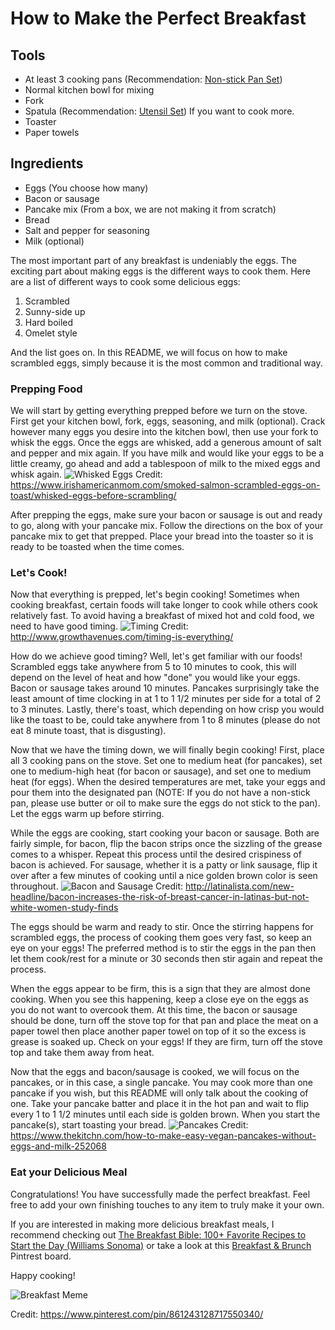 # How to Make the Perfect Breakfast

## Tools
- At least 3 cooking pans (Recommendation: [Non-stick Pan Set](https://www.amazon.com/AmazonBasics-3-Piece-Non-Stick-Fry-Pan/dp/B074RPCNMX?ref=fsclp_pb_dp_6))
- Normal kitchen bowl for mixing
- Fork
- Spatula (Recommendation: [Utensil Set](https://www.amazon.com/Silicone-nonstick-cookware-Utensils-Non-Toxic/dp/B07S8ZGFTZ/ref=sr_1_1_sspa?crid=3AAHMCSLHVRDL&keywords=kitchen+utensil+set+under+%2425&qid=1566849688&s=home-garden&sprefix=kitchen+ut&sr=1-1-spons&psc=1&spLa=ZW5jcnlwdGVkUXVhbGlmaWVyPUExVDVMMFA3UTVJMktMJmVuY3J5cHRlZElkPUEwMTU4ODk2Mk5EWUE5MkRSOEo3OSZlbmNyeXB0ZWRBZElkPUEwMTYwNzQyMjZPTTFKMVIwQUUxSSZ3aWRnZXROYW1lPXNwX2F0ZiZhY3Rpb249Y2xpY2tSZWRpcmVjdCZkb05vdExvZ0NsaWNrPXRydWU=)) If you want to cook more.
- Toaster
- Paper towels

## Ingredients
- Eggs (You choose how many)
- Bacon or sausage
- Pancake mix (From a box, we are not making it from scratch)
- Bread
- Salt and pepper for seasoning
- Milk (optional)

The most important part of any breakfast is undeniably the eggs. The exciting part about making eggs is the different ways to cook them. Here are a list of different ways to cook some delicious eggs:
1. Scrambled
2. Sunny-side up
3. Hard boiled
4. Omelet style

And the list goes on. In this README, we will focus on how to make scrambled eggs, simply because it is the most common and traditional way.

### Prepping Food
We will start by getting everything prepped before we turn on the stove. First get your kitchen bowl, fork, eggs, seasoning, and milk (optional). Crack however many eggs you desire into the kitchen bowl, then use your fork to whisk the eggs. Once the eggs are whisked, add a generous amount of salt and pepper and mix again. If you have milk and would like your eggs to be a little creamy, go ahead and add a tablespoon of milk to the mixed eggs and whisk again. 
![Whisked Eggs](https://www.irishamericanmom.com/wp-content/uploads/2015/08/Whisked-eggs-before-scrambling.jpg) 
Credit: https://www.irishamericanmom.com/smoked-salmon-scrambled-eggs-on-toast/whisked-eggs-before-scrambling/

After prepping the eggs, make sure your bacon or sausage is out and ready to go, along with your pancake mix. Follow the directions on the box of your pancake mix to get that prepped. Place your bread into the toaster so it is ready to be toasted when the time comes.

### Let's Cook!
Now that everything is prepped, let's begin cooking! Sometimes when cooking breakfast, certain foods will take longer to cook while others cook relatively fast. To avoid having a breakfast of mixed hot and cold food, we need to have good timing.
![Timing](http://www.growthavenues.com/wp-content/uploads/2018/01/Timing-860x220.jpg)
Credit: http://www.growthavenues.com/timing-is-everything/

How do we achieve good timing? Well, let's get familiar with our foods! Scrambled eggs take anywhere from 5 to 10 minutes to cook, this will depend on the level of heat and how "done" you would like your eggs. Bacon or sausage takes around 10 minutes. Pancakes surprisingly take the least amount of time clocking in at 1 to 1 1/2 minutes per side for a total of 2 to 3 minutes. Lastly, there's toast, which depending on how crisp you would like the toast to be, could take anywhere from 1 to 8 minutes (please do not eat 8 minute toast, that is disgusting). 

Now that we have the timing down, we will finally begin cooking! First, place all 3 cooking pans on the stove. Set one to medium heat (for pancakes), set one to medium-high heat (for bacon or sausage), and set one to medium heat (for eggs). When the desired temperatures are met, take your eggs and pour them into the designated pan (NOTE: If you do not have a non-stick pan, please use butter or oil to make sure the eggs do not stick to the pan). Let the eggs warm up before stirring. 

While the eggs are cooking, start cooking your bacon or sausage. Both are fairly simple, for bacon, flip the bacon strips once the sizzling of the grease comes to a whisper. Repeat this process until the desired crispiness of bacon is achieved. For sausage, whether it is a patty or link sausage, flip it over after a few minutes of cooking until a nice golden brown color is seen throughout. 
![Bacon and Sausage](http://latinalista.com/wp-content/uploads/2016/03/Bacon-and-Sausage.jpg)
Credit: http://latinalista.com/new-headline/bacon-increases-the-risk-of-breast-cancer-in-latinas-but-not-white-women-study-finds

The eggs should be warm and ready to stir. Once the stirring happens for scrambled eggs, the process of cooking them goes very fast, so keep an eye on your eggs! The preferred method is to stir the eggs in the pan then let them cook/rest for a minute or 30 seconds then stir again and repeat the process. 

When the eggs appear to be firm, this is a sign that they are almost done cooking. When you see this happening, keep a close eye on the eggs as you do not want to overcook them. At this time, the bacon or sausage should be done, turn off the stove top for that pan and place the meat on a paper towel then place another paper towel on top of it so the excess is grease is soaked up. Check on your eggs! If they are firm, turn off the stove top and take them away from heat.

Now that the eggs and bacon/sausage is cooked, we will focus on the pancakes, or in this case, a single pancake. You may cook more than one pancake if you wish, but this README will only talk about the cooking of one. Take your pancake batter and place it in the hot pan and wait to flip every 1 to 1 1/2 minutes until each side is golden brown. When you start the pancake(s), start toasting your bread. 
![Pancakes](https://cdn.apartmenttherapy.info/image/fetch/f_auto,q_auto:eco/https%3A%2F%2Fstorage.googleapis.com%2Fgen-atmedia%2F3%2F2017%2F12%2F0f833f5158ccb56145832ec90c9d12b4d6e0d0fe.jpeg)
Credit: https://www.thekitchn.com/how-to-make-easy-vegan-pancakes-without-eggs-and-milk-252068

### Eat your Delicious Meal
Congratulations! You have successfully made the perfect breakfast. Feel free to add your own finishing touches to any item to truly make it your own. 

If you are interested in making more delicious breakfast meals, I recommend checking out [The Breakfast Bible: 100+ Favorite Recipes to Start the Day (Williams Sonoma)](https://www.amazon.com/Breakfast-Bible-Favorite-Recipes-Williams/dp/1681882914/ref=asc_df_1681882914/?tag=hyprod-20&linkCode=df0&hvadid=312061146391&hvpos=1o2&hvnetw=g&hvrand=9668107157177823894&hvpone=&hvptwo=&hvqmt=&hvdev=c&hvdvcmdl=&hvlocint=&hvlocphy=9023314&hvtargid=pla-492512863091&psc=1&tag=&ref=&adgrpid=60223809057&hvpone=&hvptwo=&hvadid=312061146391&hvpos=1o2&hvnetw=g&hvrand=9668107157177823894&hvqmt=&hvdev=c&hvdvcmdl=&hvlocint=&hvlocphy=9023314&hvtargid=pla-492512863091) or take a look at this [Breakfast & Brunch](https://www.pinterest.com/buzzfeedtasty/breakfast-brunch/) Pintrest board.

Happy cooking!

![Breakfast Meme](https://i.pinimg.com/736x/51/5e/aa/515eaa70696941ac517fa195bcce350a.jpg)

Credit: https://www.pinterest.com/pin/861243128717550340/

